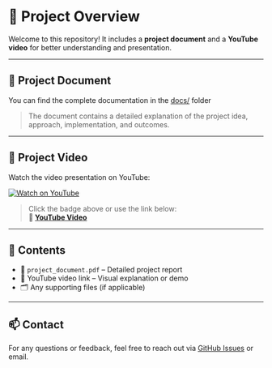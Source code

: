 # 📁 Project Overview

Welcome to this repository! It includes a **project document** and a **YouTube video** for better understanding and presentation.

---

## 📄 Project Document

You can find the complete documentation in the [docs/](./docs) folder 
> The document contains a detailed explanation of the project idea, approach, implementation, and outcomes.

---

## 🎥 Project Video

Watch the video presentation on YouTube:

[![Watch on YouTube](https://img.shields.io/badge/Watch%20Video-YouTube-red?logo=youtube)](https://www.youtube.com/watch?v=YOUR_VIDEO_ID)

> Click the badge above or use the link below:  
**🔗 [YouTube Video](https://www.youtube.com/watch?v=YOUR_VIDEO_ID)**

---

## 📌 Contents

- 📄 `project_document.pdf` – Detailed project report  
- 🔗 YouTube video link – Visual explanation or demo  
- 🗂️ Any supporting files (if applicable)

---

## 📫 Contact

For any questions or feedback, feel free to reach out via [GitHub Issues](https://github.com/your-username/your-repo/issues) or email.

